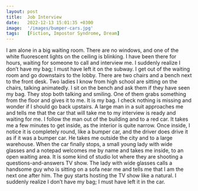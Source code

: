```yaml
---
layout: post
title:  Job Interview
date:   2022-12-13 15:01:35 +0300
image:  '/images/bumper-cars.jpg'
tags:   [Fiction, Impostor Syndrome, Dream]
---
```


I am alone in a big waiting room. There are no windows, and one of the white fluorescent lights on the ceiling is blinking. I have been there for hours, waiting for someone to call and interview me. I suddenly realize I don’t have my bag; I must have left it on the subway. I get out of the waiting room and go downstairs to the lobby. There are two chairs and a bench next to the front desk. Two ladies I know from high school are sitting on the chairs, talking animatedly. I sit on the bench and ask them if they have seen my bag. They stop both talking and smiling. One of them grabs something from the floor and gives it to me. It is my bag. I check nothing is missing and wonder if I should go back upstairs. A large man in a suit approaches me and tells me that the car that will take me to my interview is ready and waiting for me. I follow the man out of the building and to a red car. It takes me a few minutes to get inside, as the interior is quite narrow. Once inside, I notice it is completely round, like a bumper car, and the driver does drive it as if it was a bumper car. He takes me outside the city and to a large warehouse. When the car finally stops, a small young lady with wide glasses and a notepad welcomes me by name and takes me inside, to an open waiting area. It is some kind of studio lot where they are shooting a questions-and-answers TV show. The lady with wide glasses calls a handsome guy who is sitting on a sofa near me and tells me that I am the next one after him. The guy starts hosting the TV show like a natural. I suddenly realize I don’t have my bag; I must have left it in the car.
